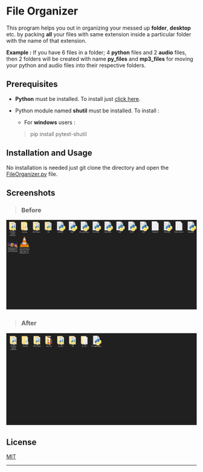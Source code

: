 
# File Organizer

This program helps you out in organizing your messed up **folder**, **desktop** etc. by packing **all** your files with same extension inside a particular folder with the name of that extension.

**Example :** If you have 6 files in a folder; 4 **python** files and 2 **audio** files, then 2 folders will be created with name **py_files** and **mp3_files** for moving your python and audio files into their respective folders.

## Prerequisites

- **Python** must be installed. To install just [click here](https://www.python.org/downloads/release/python-382/).
- Python module named **shutil** must be installed. To install :
  
  - For **windows** users :
  > pip install pytest-shutil

## Installation and Usage

No installation is needed just git clone the directory and open the [FileOrganizer.py](File_organizer.py "script") file.

## Screenshots

> ### Before

![Before](File_Organizer_Readme/Before.png "Before")

> ### After

![After](File_Organizer_Readme/After.png "After")

## License

[MIT](https://choosealicense.com/licenses/mit/)

---

